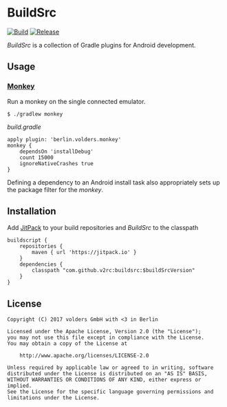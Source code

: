 BuildSrc
========
[![Build][1]][2]
[![Release][3]][4]

*BuildSrc* is a collection of Gradle plugins for Android development.


Usage
-----

### [Monkey]

Run a monkey on the single connected emulator.

    $ ./gradlew monkey

*build.gradle*

    apply plugin: 'berlin.volders.monkey'
    monkey {
        dependsOn 'installDebug'
        count 15000
        ignoreNativeCrashes true
    }

Defining a dependency to an Android install task also appropriately sets up the
package filter for the *monkey*.


Installation
------------

Add [JitPack][4] to your build repositories and *BuildSrc* to the classpath

    buildscript {
        repositories {
            maven { url 'https://jitpack.io' }
        }
        dependencies {
            classpath "com.github.v2rc:buildsrc:$buildSrcVersion"
        }
    }


License
-------

    Copyright (C) 2017 volders GmbH with <3 in Berlin

    Licensed under the Apache License, Version 2.0 (the "License");
    you may not use this file except in compliance with the License.
    You may obtain a copy of the License at

        http://www.apache.org/licenses/LICENSE-2.0

    Unless required by applicable law or agreed to in writing, software
    distributed under the License is distributed on an "AS IS" BASIS,
    WITHOUT WARRANTIES OR CONDITIONS OF ANY KIND, either express or implied.
    See the License for the specific language governing permissions and
    limitations under the License.


  [Monkey]: https://developer.android.com/studio/test/monkey.html
  [1]: https://travis-ci.org/v2rc/BuildSrc.svg?branch=master
  [2]: https://travis-ci.org/v2rc/BuildSrc
  [3]: https://jitpack.io/v/v2rc/buildsrc.svg
  [4]: https://jitpack.io/#v2rc/buildsrc
